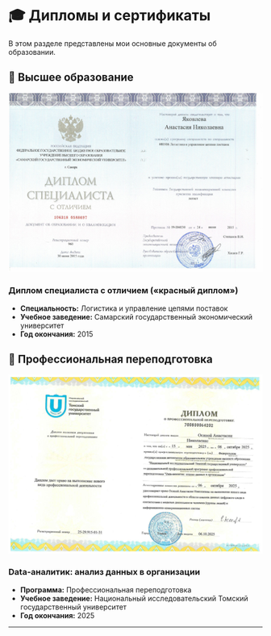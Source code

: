 # 🎓 Дипломы и сертификаты

В этом разделе представлены мои основные документы об образовании.

## 📜 Высшее образование

![Диплом СГЭУ](https://raw.githubusercontent.com/Anastasiya-analyst/diploma-keeper/refs/heads/main/images/%D1%81%D0%BA%D0%B0%D0%BD%20%D0%A1%D0%93%D0%AD%D0%A3%20%D0%BB%D0%BE%D0%B3%D0%B8%D1%81%D1%82.jpg)
### Диплом специалиста с отличием («красный диплом»)
- **Специальность:** Логистика и управление цепями поставок
- **Учебное заведение:** Самарский государственный экономический университет
- **Год окончания:** 2015

## 🔄 Профессиональная переподготовка

![Диплом СГЭУ](https://raw.githubusercontent.com/Anastasiya-analyst/diploma-keeper/refs/heads/main/images/%D1%81%D0%BA%D0%B0%D0%BD%20%D0%A2%D0%93%D0%A3%20%D0%B0%D0%BD%D0%B0%D0%BB%D0%B8%D1%82%D0%B8%D0%BA.jpg)

### Data-аналитик: анализ данных в организации
- **Программа:** Профессиональная переподготовка
- **Учебное заведение:** Национальный исследовательский Томский государственный университет
- **Год окончания:** 2025

---


